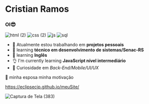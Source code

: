 # Cristian Ramos 
### OI😎

![html (2)](https://user-images.githubusercontent.com/58758617/127754793-81388743-c646-4cb0-8562-7c3cb6719895.png)
![css (2)](https://user-images.githubusercontent.com/58758617/127754898-eaf090ee-9824-45c4-ade8-09d367308d39.png)
![js](https://user-images.githubusercontent.com/58758617/127754904-e1864d30-878a-45fc-9f39-1664e6484dde.png)
![sql](https://user-images.githubusercontent.com/58758617/186045146-041f22b0-9b96-4b79-987d-5172979345f4.png)

- 🔭 Atualmente estou trabalhando em **projetos pessoais**
- 🌱 learning **técnico em desenvolvimento de sistemas/Senac-RS**
- 🌱 learning **Inglês**
- 👌 I'm currently learning **JavaScript nível intermediário**
- 🤔 Curiosidade em *Back-End/Mobile/UI/UX*

💏 minha esposa minha motivação

https://eclipsecjp.github.io/meuSite/

 ![Captura de Tela (383)](https://user-images.githubusercontent.com/58758617/188324367-2b83c94c-02d5-43bd-a353-d14df1f99b4d.png)

